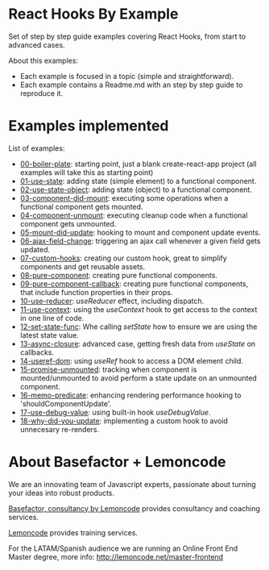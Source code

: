 # React Hooks By Example

Set of step by step guide examples covering React Hooks, from start to advanced cases.

About this examples:

- Each example is focused in a topic (simple and straightforward).
- Each example contains a Readme.md with an step by step guide to reproduce it.

# Examples implemented

List of examples:

- [00-boiler-plate](https://github.com/Lemoncode/react-hooks-by-example/tree/master/00-boilerplate): starting point, just a blank create-react-app project (all examples will take
  this as starting point)
- [01-use-state](https://github.com/Lemoncode/react-hooks-by-example/tree/master/01-use-state): adding state (simple element) to a functional component.
- [02-use-state-object](https://github.com/Lemoncode/react-hooks-by-example/tree/master/02-use-state-object): adding state (object) to a functional component.
- [03-component-did-mount](https://github.com/Lemoncode/react-hooks-by-example/tree/master/03-component-did-onload): executing some operations when a functional component gets mounted.
- [04-component-unmount](https://github.com/Lemoncode/react-hooks-by-example/tree/master/04-component_unmount): executing cleanup code when a functional component gets unmounted.
- [05-mount-did-update](https://github.com/Lemoncode/react-hooks-by-example/tree/master/05-component-update-render): hooking to mount and component update events.
- [06-ajax-field-change](https://github.com/Lemoncode/react-hooks-by-example/tree/master/06-ajax-field-change): triggering an ajax call whenever a given field gets updated.
- [07-custom-hooks](https://github.com/Lemoncode/react-hooks-by-example/tree/master/07-custom-hook): creating our custom hook, great to simplify components and get reusable assets.
- [08-pure-component](https://github.com/Lemoncode/react-hooks-by-example/tree/master/08-pure-component): creating pure functional components.
- [09-pure-component-callback](https://github.com/Lemoncode/react-hooks-by-example/tree/master/09-pure-component-callback): creating pure functional components, that include function properties
  in their props.
- [10-use-reducer](https://github.com/Lemoncode/react-hooks-by-example/tree/master/10-use-reducer): _useReducer_ effect, including dispatch.
- [11-use-context](https://github.com/Lemoncode/react-hooks-by-example/tree/master/11-use-context): using the _useContext_ hook to get access to the context in one line of code.
- [12-set-state-func](https://github.com/Lemoncode/react-hooks-by-example/tree/master/12-set-state-func): Whe calling _setState_ how to ensure we are
  using the latest state value.
- [13-async-closure](https://github.com/Lemoncode/react-hooks-by-example/tree/master/13-async-closure): advanced case, getting fresh data from _useState_ on callbacks.
- [14-useref-dom](https://github.com/Lemoncode/react-hooks-by-example/tree/master/14-use-ref-dom): using _useRef_ hook to access a DOM element child.
- [15-promise-unmounted](https://github.com/Lemoncode/react-hooks-by-example/tree/master/15-promise-unmounted): tracking when component is mounted/unmounted to avoid perform a state update on an unmounted component.
- [16-memo-predicate](https://github.com/Lemoncode/react-hooks-by-example/tree/master/16-memo-predicate): enhancing rendering performance hooking to 'shouldComponentUpdate'.
- [17-use-debug-value](https://github.com/Lemoncode/react-hooks-by-example/tree/master/17-use-debug-value): using built-in hook _useDebugValue_.
- [18-why-did-you-update](https://github.com/Lemoncode/react-hooks-by-example/tree/master/18-why-did-you-update): implementing a custom hook to avoid unnecesary re-renders.

# About Basefactor + Lemoncode

We are an innovating team of Javascript experts, passionate about turning your ideas into robust products.

[Basefactor, consultancy by Lemoncode](http://www.basefactor.com) provides consultancy and coaching services.

[Lemoncode](http://lemoncode.net/services/en/#en-home) provides training services.

For the LATAM/Spanish audience we are running an Online Front End Master degree, more info: http://lemoncode.net/master-frontend
